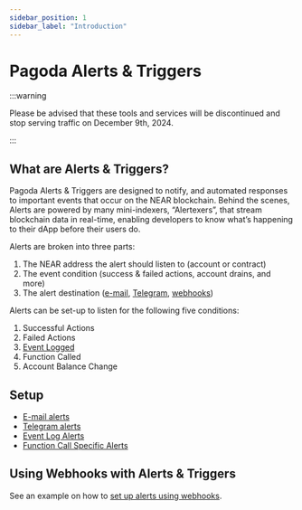 ```yaml
---
sidebar_position: 1
sidebar_label: "Introduction"
---
```


# Pagoda Alerts & Triggers

:::warning

Please be advised that these tools and services will be discontinued and stop serving traffic on December 9th, 2024.

:::

## What are Alerts & Triggers?

Pagoda Alerts & Triggers are designed to notify, and automated responses to important events that occur on the NEAR blockchain. Behind the scenes, Alerts are powered by  many mini-indexers, “Alertexers”, that stream blockchain data in real-time, enabling developers to know what’s happening to their dApp before their users do.

Alerts are broken into three parts: 
1. The NEAR address the alert should listen to (account or contract)
2. The event condition (success & failed actions, account drains, and more)
3. The alert destination ([e-mail](setup.md#setting-up-e-mail-alerts), [Telegram](setup.md#setting-up-telegram-alerts), [webhooks](webhooks.md))

Alerts can be set-up to listen for the following five conditions: 
1. Successful Actions
2. Failed Actions
3. [Event Logged](https://nomicon.io/Standards/EventsFormat)
4. Function Called
5. Account Balance Change

## Setup

- [E-mail alerts](setup.md#setting-up-e-mail-alerts)
- [Telegram alerts](setup.md#setting-up-telegram-alerts)
- [Event Log Alerts](setup.md#setting-up-event-log-alerts)
- [Function Call Specific Alerts](setup.md#setting-up-function-call-specific-alerts)

## Using Webhooks with Alerts & Triggers

See an example on how to [set up alerts using webhooks](webhooks.md).

